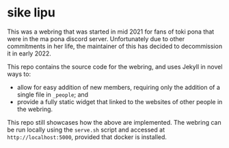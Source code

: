 # sike lipu

This was a webring that was started in mid 2021 for fans of toki pona that were in the ma pona discord server.
Unfortunately due to other commitments in her life, the maintainer of this has decided to decommission it in early 2022.

This repo contains the source code for the webring, and uses Jekyll in novel ways to:

- allow for easy addition of new members, requiring only the addition of a single file in `_people`; and
- provide a fully static widget that linked to the websites of other people in the webring.

This repo still showcases how the above are implemented.
The webring can be run locally using the `serve.sh` script and accessed at `http://localhost:5000`, provided that docker is installed.
